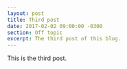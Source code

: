 ```yaml
---
layout: post
title: Third post
date: 2017-02-02 09:00:00 -0300
section: Off topic
excerpt: The third post of this blog.
---
```

This is the third post.
